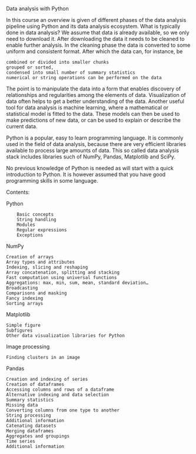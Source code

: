 Data analysis with Python

In this course an overview is given of different phases of the data analysis pipeline using Python and its data analysis ecosystem. What is typically done in data analysis? We assume that data is already available, so we only need to download it. After downloading the data it needs to be cleaned to enable further analysis. In the cleaning phase the data is converted to some uniform and consistent format. After which the data can, for instance, be

    combined or divided into smaller chunks
    grouped or sorted,
    condensed into small number of summary statistics
    numerical or string operations can be performed on the data

The point is to manipulate the data into a form that enables discovery of relationships and regularities among the elements of data. Visualization of data often helps to get a better understanding of the data. Another useful tool for data analysis is machine learning, where a mathematical or statistical model is fitted to the data. These models can then be used to make predictions of new data, or can be used to explain or describe the current data.

Python is a popular, easy to learn programming language. It is commonly used in the field of data analysis, because there are very efficient libraries available to process large amounts of data. This so called data analysis stack includes libraries such of NumPy, Pandas, Matplotlib and SciPy.

No previous knowledge of Python is needed as will start with a quick introduction to Python. It is however assumed that you have good programming skills in some language. 


Contents:

Python
    
        Basic concepts
        String handling
        Modules
        Regular expressions
        Exceptions
        
NumPy

    Creation of arrays
    Array types and attributes
    Indexing, slicing and reshaping
    Array concatenation, splitting and stacking
    Fast computation using universal functions
    Aggregations: max, min, sum, mean, standard deviation…
    Broadcasting
    Comparisons and masking
    Fancy indexing
    Sorting arrays
    
Matplotlib

    Simple figure
    Subfigures
    Other data visualization libraries for Python

Image processing

    Finding clusters in an image

Pandas

    Creation and indexing of series
    Creation of dataframes
    Accessing columns and rows of a dataframe
    Alternative indexing and data selection
    Summary statistics
    Missing data
    Converting columns from one type to another
    String processing
    Additional information    
    Catenating datasets
    Merging dataframes
    Aggregates and groupings
    Time series
    Additional information
